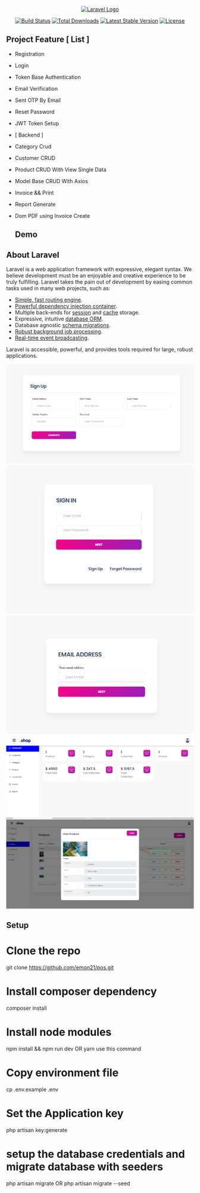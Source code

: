 <p align="center"><a href="https://laravel.com" target="_blank"><img src="https://raw.githubusercontent.com/laravel/art/master/logo-lockup/5%20SVG/2%20CMYK/1%20Full%20Color/laravel-logolockup-cmyk-red.svg" width="400" alt="Laravel Logo"></a></p>

<p align="center">
<a href="https://github.com/laravel/framework/actions">
<img src="https://github.com/laravel/framework/workflows/tests/badge.svg" alt="Build Status"></a>
<a href="https://packagist.org/packages/laravel/framework"><img src="https://img.shields.io/packagist/dt/laravel/framework" alt="Total Downloads"></a>
<a href="https://packagist.org/packages/laravel/framework"><img src="https://img.shields.io/packagist/v/laravel/framework" alt="Latest Stable Version"></a>
<a href="https://packagist.org/packages/laravel/framework"><img src="https://img.shields.io/packagist/l/laravel/framework" alt="License"></a>
</p>

## Project Feature [ List ]

-   Registration
-   Login
-   Token Base Authentication
-   Email Verification
-   Sent OTP By Email
-   Reset Password
-   JWT Token Setup
-   [ Backend ]
-   Category Crud
-   Customer CRUD
-   Product CRUD With View Single Data
-   Model Base CRUD With Axios
-   Invoice && Print
-   Report Generate
-   Dom PDF using Invoice Create

    ## Demo

## About Laravel

Laravel is a web application framework with expressive, elegant syntax. We believe development must be an enjoyable and creative experience to be truly fulfilling. Laravel takes the pain out of development by easing common tasks used in many web projects, such as:

-   [Simple, fast routing engine](https://laravel.com/docs/routing).
-   [Powerful dependency injection container](https://laravel.com/docs/container).
-   Multiple back-ends for [session](https://laravel.com/docs/session) and [cache](https://laravel.com/docs/cache) storage.
-   Expressive, intuitive [database ORM](https://laravel.com/docs/eloquent).
-   Database agnostic [schema migrations](https://laravel.com/docs/migrations).
-   [Robust background job processing](https://laravel.com/docs/queues).
-   [Real-time event broadcasting](https://laravel.com/docs/broadcasting).

Laravel is accessible, powerful, and provides tools required for large, robust applications.

<img src="public/pos/signup.png" alt="Login">

<img src="public/pos/login.png" alt="Login">

<img src="public/pos/sentotp.png" alt="Login">

<img src="public/pos/dashboard.png" alt="Login">

<img src="public/pos/product-single-data.png" alt="Login">

## Setup

# Clone the repo

git clone https://github.com/emon21/pos.git

# Install composer dependency

composer install

# Install node modules

npm install && npm run dev OR yarn use this command

# Copy environment file

cp .env.example .env

# Set the Application key

php artisan key:generate

# setup the database credentials and migrate database with seeders

php artisan migrate
OR
php artisan migrate --seed
